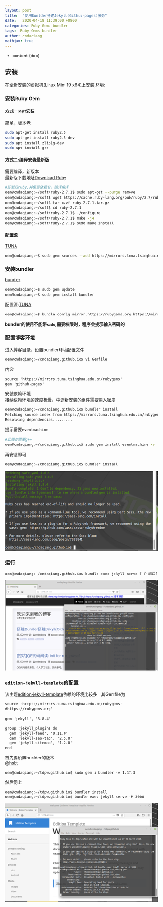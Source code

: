 ```yaml
---
layout: post
title:  "使用Bunlder搭建Jekyll(Github-pages)服务"
date:   2020-04-18 11:39:00 +0800
categories: Ruby Gems bundler
tags:  Ruby Gems bundler
author: cndaqiang
mathjax: true
---
```

* content
{:toc}









## 安装
在全新安装的虚拟机(Linux Mint 19 x64)上安装,环境:

### 安装Ruby Gem
#### 方式一:apt安装
简单，版本老
```bash
sudo apt-get install ruby2.5 
sudo apt-get install ruby2.5-dev
sudo apt install zlib1g-dev
sudo apt install g++
```

#### 方式二:编译安装最新版
需要编译，新版本<br>
最新版下载地址[Download Ruby](https://www.ruby-lang.org/en/downloads/)
```bash
#卸载旧ruby,并保留依赖包，编译编译
oem@cndaqiang:~/soft/ruby-2.7.1$ sudo apt-get --purge remove
oem@cndaqiang:~/soft$ wget https://cache.ruby-lang.org/pub/ruby/2.7/ruby-2.7.1.tar.gz
oem@cndaqiang:~/soft$ tar xzvf ruby-2.7.1.tar.gz
oem@cndaqiang:~/soft$ cd ruby-2.7.1
oem@cndaqiang:~/soft/ruby-2.7.1$ ./configure
oem@cndaqiang:~/soft/ruby-2.7.1$ make -j4
oem@cndaqiang:~/soft/ruby-2.7.1$ sudo make install
```


#### 配置源
[TUNA](https://mirror.tuna.tsinghua.edu.cn/help/rubygems/) 
```bash
oem@cndaqiang:~$ sudo gem sources --add https://mirrors.tuna.tsinghua.edu.cn/rubygems/ --remove https://rubygems.o
```

### 安装bundler
[bundler](https://bundler.io/)
```bash
oem@cndaqiang:~$ sudo gem update
oem@cndaqiang:~$ sudo gem install bundler
```
配置源:[TUNA](https://mirror.tuna.tsinghua.edu.cn/help/rubygems/) 
```bash
oem@cndaqiang:~$ bundle config mirror.https://rubygems.org https://mirrors.tuna.tsinghua.edu.cn/rubygems
```
**bundler的使用不能带`sudo`,需要权限时，程序会提示输入密码的**

### 配置博客环境
进入博客目录，设置bundler环境配置文件
```bash
oem@cndaqiang:~/cndaqiang.github.io$ vi Gemfile
```
内容
```
source 'https://mirrors.tuna.tsinghua.edu.cn/rubygems'
gem 'github-pages'
```
安装依赖环境<br>
接续依赖环境的速度极慢，中途新安装的组件需要输入密度
```bash
oem@cndaqiang:~/cndaqiang.github.io$ bundler install
Fetching source index from https://mirrors.tuna.tsinghua.edu.cn/rubygems/
Resolving dependencies.........
```
提示需要`eventmachine`
```bash
#此操作需要g++
oem@cndaqiang:~/cndaqiang.github.io$ sudo gem install eventmachine -v '1.2.7' --source 'https://mirrors.tuna.tsinghua.edu.cn/rubygems'
```
再安装即可
```bash
oem@cndaqiang:~/cndaqiang.github.io$ bundler install
```
![](/uploads/2020/04/bundler.png)

### 运行
```
oem@cndaqiang:~/cndaqiang.github.io$ bundle exec jekyll serve [-P 端口]
```
![](/uploads/2020/04/blogbun.png)


### `edition-jekyll-template`的配置
该主题[edition-jekyll-template](https://github.com/cndaqiang/edition-jekyll-template)依赖的环境比较多，其Gemfile为
```
source 'https://mirrors.tuna.tsinghua.edu.cn/rubygems'
#https://rubygems.org'

gem 'jekyll', '3.8.4'

group :jekyll_plugins do
  gem 'jekyll-feed', '0.11.0'
  gem 'jekyll-seo-tag', '2.5.0'
  gem 'jekyll-sitemap', '1.2.0'
end
```
首先要设置bunlder的版本<br>
[@hsbt](https://github.com/rbenv/rbenv/issues/1138)
```
oem@cndaqiang:~/tdpw.github.io$ sudo gem i bundler -v 1.17.3
```
然后同上
```
oem@cndaqiang:~/tdpw.github.io$ bundler install
oem@cndaqiang:~/tdpw.github.io$ bundle exec jekyll serve -P 3000
```
![](/uploads/2020/04/bund17.png)

